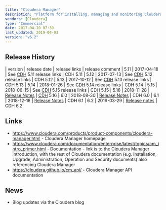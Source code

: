 ```yaml
---
title: "Cloudera Manager"
description: "Platform for installing, managing and monitoring Cloudera CDH Hadoop clusters.  Supports creation of clusters using step by step wizards, plus cluster templates for creating multiple clusters with the same configuration (e.g. dev, test and production), using either native OS packages or parcels (a Cloudera Manager distribution format that has a number of advantages over packages).  Also supports the administration and configuration of clusters (including user and resource management, and the ability to manage multiple clusters); the automated Kerberization of clusters; monitoring of cluster, host and service statuses, health and metrics; generation of events and the use of custom triggers to take action on these; the visualisation of metrics; centralised log management; HDFS reports and automatic replication of data to a backup/DR cluster.  Also integrates directly with Cloudera Support to enable proactive support.  Web based, with a REST API and a full security model with auditing of all actions, and the ability to add support for custom services.  Introduced in January 2012 as a replacement for the Cloudera Management Suite (CMS).  Available for free without some enterprise features, or as part of a Cloudera CDH subscription."
vendors: [Cloudera]
type: "Commercial"
date: 2017-04-10 07:30
last_updated: 2019-04-03
version: "v6.2"
---
```

## Release History

| version | release date | release links | release comment
| 5.11 | 2017-04-18 | See [CDH](/technologies/cloudera-cdh/) 5.11 release links | CDH 5.11
| 5.12 | 2017-07-13 | See [CDH](/technologies/cloudera-cdh/) 5.12 release links | CDH 5.12
| 5.13 | 2017-10-12 | See [CDH](/technologies/cloudera-cdh/) 5.13 release links | CDH 5.13
| 5.14 | 2018-01-26 | See [CDH](/technologies/cloudera-cdh/) 5.14 release links | CDH 5.14
| 5.15 | 2018-06-15 | See [CDH](/technologies/cloudera-cdh/) 5.15 release links | CDH 5.15
| 5.16 | 2018-11-28 | [Release Notes](https://www.cloudera.com/documentation/enterprise/release-notes/topics/cm_rn_new_changed_features.html#cm_new_5160) | [CDH](/technologies/cloudera-cdh/) 5.16
| 6.0 | 2018-08-30 | [Release Notes](https://www.cloudera.com/documentation/enterprise/6/release-notes/topics/rg_cm_60_release_notes.html) | CDH 6.0
| 6.1 | 2018-12-18 | [Release Notes](https://www.cloudera.com/documentation/enterprise/6/release-notes/topics/rg_cm_61_release_notes.html) | CDH 6.1
| 6.2 | 2019-03-29 | [Release notes](https://www.cloudera.com/documentation/enterprise/6/release-notes/topics/rg_cm_62_release_notes.html) | CDH 6.2

## Links

* <https://www.cloudera.com/products/product-components/cloudera-manager.html> - Cloudera Manager homepage
* <https://www.cloudera.com/documentation/enterprise/latest/topics/cm_intro_primer.html> - Documentation - link is to the Cloudera Manager introduction, with the rest of Cloudera documentation (e.g. Installation, Upgrade, Administration, Operation and Security documents) also referencing Cloudera Manager
* <https://cloudera.github.io/cm_api/> - Cloudera Manager API documentation

## News

* Blog updates via the Cloudera blog